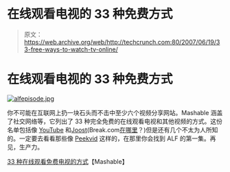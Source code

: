 # 在线观看电视的 33 种免费方式

> 原文：<https://web.archive.org/web/http://techcrunch.com:80/2007/06/19/33-free-ways-to-watch-tv-online/>

# 在线观看电视的 33 种免费方式

[![alfepisode.jpg](img/0714f18c22114742eee0144dc5575f91.png)](https://web.archive.org/web/20201024235209/https://beta.techcrunch.com/wp-content/uploads/2007/06/alfepisode.jpg "alfepisode.jpg")

你不可能在互联网上扔一块石头而不击中至少六个视频分享网站。Mashable 涵盖了社交网络等，它列出了 33 种完全免费的在线观看电视和其他视频的方式。这份名单包括像 [YouTube](https://web.archive.org/web/20201024235209/http://crunchgear.com/category/youtube/) 和[Joost](https://web.archive.org/web/20201024235209/http://crunchgear.com/category/joost/)(Break.com[在哪里](https://web.archive.org/web/20201024235209/http://break.com/)？)但是还有几个不太为人所知的。一定要去看看那些像 [Peekvid](https://web.archive.org/web/20201024235209/http://peekvid.com/feature.php?id=2089) 这样的，在那里你会找到 ALF 的第一集。再见，生产力。

[33 种在线观看免费电视的方式](https://web.archive.org/web/20201024235209/http://mashable.com/2007/06/18/33-ways-to-watch-free-tv-online/)【Mashable】